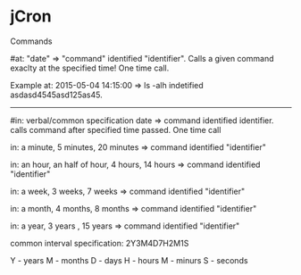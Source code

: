 # jCron

Commands

#at: "date" => "command" identified "identifier". 
Calls a given command exaclty at the specified time! One time call.

 Example  at: 2015-05-04 14:15:00 => ls -alh indetified asdasd4545asd125as45.

------------------------------------------------------------------------------------------------
#in: verbal/common specification date => command identified identifier. 
calls command after specified time passed. One time call

 in: a minute, 5 minutes, 20 minutes              => command  identified "identifier"
 
 in: an hour, an half of hour, 4 hours, 14 hours  => command  identified "identifier"
 
 in: a week, 3 weeks, 7 weeks                     => command  identified "identifier"
 
 in: a month, 4 months, 8 months                  => command  identified "identifier"
 
 in: a year, 3 years , 15 years                   => command  identified "identifier"
 
 common interval specification:  2Y3M4D7H2M1S
 
 Y - years
 M - months
 D - days
 H - hours
 M - minurs
 S - seconds
